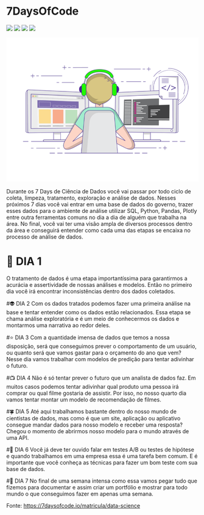 <h1>7DaysOfCode</h1>
<p align="left">
<img src='https://img.shields.io/github/issues/brenoakihiromorimoto/portf-lio'/>
<img src='https://img.shields.io/github/forks/brenoakihiromorimoto/portf-lio'/>
<img src='https://img.shields.io/github/stars/brenoakihiromorimoto/portf-lio'/>
<img src= 'https://img.shields.io/github/license/brenoakihiromorimoto/portf-lio'/>
</p>
<p align='center'>
 <img src='https://github.com/brenoakihiromorimoto/portf-lio/blob/main/%237DaysOfCode/imagens/imagem_1.png'/>
 </p>
Durante os 7 Days de Ciência de Dados você vai passar por todo ciclo de coleta, limpeza, tratamento, exploração e análise de dados. Nesses próximos 7 dias você vai entrar em uma base de dados do governo, trazer esses dados para o ambiente de análise utilizar SQL, Python, Pandas, Plotly entre outra ferramentas comuns no dia a dia de alguém que trabalha na área. No final, você vai ter uma visão ampla de diversos processos dentro da área e conseguirá entender como cada uma das etapas se encaixa no processo de análise de dados.

<h1>🛀 DIA 1</h1>
O tratamento de dados é uma etapa importantíssima para garantirmos a acurácia e assertividade de nossas análises e modelos. Então no primeiro dia você irá encontrar inconsistências dentro dos dados coletados.

#👽 DIA 2
Com os dados tratados podemos fazer uma primeira análise na base e tentar entender como os dados estão relacionados. Essa etapa se chama análise exploratória e é um meio de conhecermos os dados e montarmos uma narrativa ao redor deles.

#⭐ DIA 3 
Com a quantidade imensa de dados que temos a nossa disposição, será que conseguimos prever o comportamento de um usuário, ou quanto será que vamos gastar para o orçamento do ano que vem? Nesse dia vamos trabalhar com modelos de predição para tentar adivinhar o futuro.
 
#📺 DIA 4
Não é só tentar prever o futuro que um analista de dados faz. Em muitos casos podemos tentar adivinhar qual produto uma pessoa irá comprar ou qual filme gostaria de assistir. Por isso, no nosso quarto dia vamos tentar montar um modelo de recomendação de filmes.

#🍀 DIA 5
Até aqui trabalhamos bastante dentro do nosso mundo de cientistas de dados, mas como é que um site, aplicação ou aplicativo consegue mandar dados para nosso modelo e receber uma resposta? Chegou o momento de abrirmos nosso modelo para o mundo através de uma API.

#🥼 DIA 6
Você já deve ter ouvido falar em testes A/B ou testes de hipótese e quando trabalhamos em uma empresa essa é uma tarefa bem comum. E é importante que você conheça as técnicas para fazer um bom teste com sua base de dados.

#📓 DIA 7
No final de uma semana intensa como essa vamos pegar tudo que fizemos para documentar e assim criar um portfólio e mostrar para todo mundo o que conseguimos fazer em apenas uma semana.

Fonte: https://7daysofcode.io/matricula/data-science

